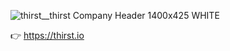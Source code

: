 ![thirst__thirst Company Header 1400x425 WHITE](https://github.com/thirstlearning/.github/assets/348317/931a8b49-2c44-4659-89fb-136bbe443c13)

👉 https://thirst.io
